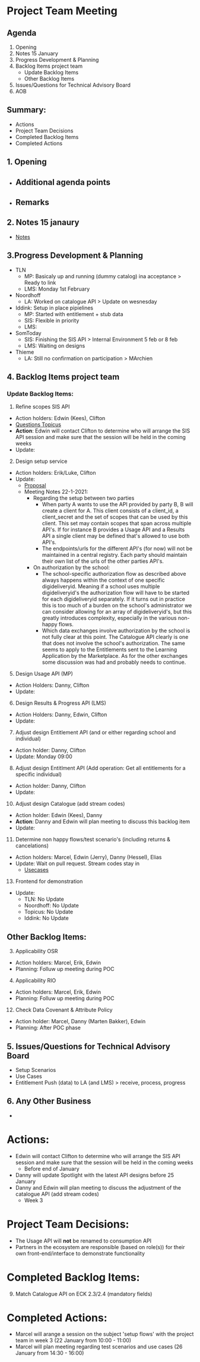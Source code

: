 # Project Team Meeting

## Agenda
1. Opening
2. Notes 15 January
3. Progress Development & Planning
4. Backlog Items project team
    - Update Backlog Items
    - Other Backlog Items
5. Issues/Questions for Technical Advisory Board
6. AOB

## Summary:
- Actions
- Project Team Decisions
- Completed Backlog Items
- Completed Actions

## 1. Opening
- Additional agenda points
   - 
 - Remarks
   - 

## 2. Notes 15 janaury
- [Notes](https://github.com/stichtingsem/pilot-phase/blob/main/Project%20Team/Meeting-15-January.md)

## 3.Progress Development & Planning
   - TLN
     - MP: Basicaly up and running (dummy catalog) ina acceptance > Ready to link
     - LMS: Monday 1st February
   - Noordhoff
     - LA: Worked on catalogue API > Update on wesnesday
   - Iddink: Setup in place pipielines
     - MP: Started with entitlement + stub data
     - SIS: Flexible in priority
     - LMS:
   - SomToday
     - SIS: Finishing the SIS API > Internal Environment 5 feb or 8 feb
     - LMS: Waiting on designs
   - Thieme
     - LA: Still no confirmation on participation > MArchien

## 4. Backlog Items project team

### Update Backlog Items:
1. Refine scopes SIS API
  - Action holders: Edwin (Kees), Clifton
  - [Questions Topicus](https://github.com/stichtingsem/pilot-phase/issues/4#issuecomment-753905214)
  - **Action**: Edwin will contact Clifton to determine who will arrange the SIS API session and make sure that the session will be held in the coming weeks
  - Update:
2. Design setup service
  - Action holders: Erik/Luke, Clifton
  - Update:
    - [Proposal](https://github.com/stichtingsem/pilot-phase/issues/1)
    - Meeting Notes 22-1-2021:
       - Regarding the setup between two parties
         - When party A wants to use the API provided by party B, B will create a client for A. This client consists of a client_id, a client_secret and the set of scopes that can be used by this client. This set may contain scopes that span across multiple API's. If for instance B provides a Usage API and a Results API a single client may be defined that's allowed to use both API's.
         - The endpoints/urls for the different API's (for now) will not be maintained in a central registry. Each party should maintain their own list of the urls of the other parties API's.
      - On authorization by the school:
         - The school-specific authorization flow as described above always happens within the context of one specific digideliveryid. Meaning if a school uses multiple digideliveryid's the authorization flow will have to be started for each digideliveryid separately. If it turns out in practice this is too much of a burden on the school's administrator we can consider allowing for an array of digideliveryid's, but this greatly introduces complexity, especially in the various non-happy flows.
         - Which data exchanges involve authorization by the school is not fully clear at this point. The Catalogue API clearly is one that does not involve the school's authorization. The same seems to apply to the Entitlements sent to the Learning Application by the Marketplace. As for the other exchanges some discussion was had and probably needs to continue.
5. Design Usage API (MP)
  - Action Holders: Danny, Clifton
  - Update:
6. Design Results & Progress API (LMS)
  - Action Holders: Danny, Edwin, Clifton
  - Update:
7. Adjust design Entitlement API (and or either regarding school and individual)
  - Action holder: Danny, Clifton
  - Update: Monday 09:00
8. Adjust design Entitlment API (Add operation: Get all entitlements for a specific individual)
  - Action holder: Danny, Clifton
  - Update:
10. Adjust design Catalogue (add stream codes)
  - Action holder: Edwin (Kees), Danny
  - **Action**: Danny and Edwin will plan meeting to discuss this backlog item
  - Update:
11. Determine non happy flows/test scenario's (including returns & cancelations)
  - Action holders: Marcel, Edwin (Jerry), Danny (Hessel), Elias
  - Update: Wait on pull request. Stream codes stay in
    - [Usecases](https://github.com/stichtingsem/pilot-phase/blob/main/documents/20210128%20Use%20Cases%20SEM%20Pilot.xlsx)
13. Frontend for demonstration
  - Update:
    - TLN: No Update
    - Noordhoff: No Update
    - Topicus: No Update 
    - Iddink: No Update


## Other Backlog Items:
3. Applicability OSR
  - Action holders: Marcel, Erik, Edwin
  - Planning: Folluw up meeting during POC
4. Applicability RIO
  - Action holders: Marcel, Erik, Edwin
  - Planning: Folluw up meeting during POC
12. Check Data Covenant & Attribute Policy
  - Action holder: Marcel, Danny (Marten Bakker), Edwin
  - Planning: After POC phase

## 5. Issues/Questions for Technical Advisory Board
  - Setup Scenarios
  - Use Cases
  - Entitlement Push (data) to LA (and LMS) > receive, process, progress

## 6. Any Other Business
  - 

# Actions:
 - Edwin will contact Clifton to determine who will arrange the SIS API session and make sure that the session will be held in the coming weeks
    - Before end of January
 - Danny will update Spotlight with the latest API designs before 25 January
 - Danny and Edwin will plan meeting to discuss the adjustment of the catalogue API (add stream codes)
    - Week 3

# Project Team Decisions:
 - The Usage API will **not** be renamed to consumption API
 - Partners in the ecosystem are responsible (based on role(s)) for their own front-end/interface to demonstrate functionality

# Completed Backlog Items:
9. Match Catalogue API on ECK 2.3/2.4 (mandatory fields)

# Completed Actions:
 - Marcel will arange a session on the subject 'setup flows' with the project team in week 3 (22 January from 10:00 - 11:00)
 - Marcel will plan meeting regarding test scenarios and use cases (26 January from 14:30 - 16:00)
